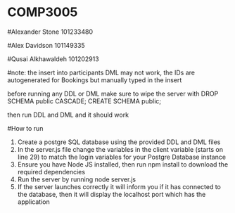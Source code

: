 # COMP3005

#Alexander Stone 101233480

#Alex Davidson 101149335

#Qusai Alkhawaldeh 101202913

#note: the insert into participants DML may not work, the IDs are autogenerated
for Bookings but manually typed in the insert

before running any DDL or DML make sure to wipe the server with 
DROP SCHEMA public CASCADE;
CREATE SCHEMA public;

then run DDL and DML and it should work

#How to run
1. Create a postgre SQL database using the provided DDL and DML files
2. In the server.js file change the variables in the client variable (starts on line 29) to match the login variables for your Postgre Database instance
3. Ensure you have Node JS installed, then run npm install to download the required dependencies
4. Run the server by running node server.js
5. If the server launches correctly it will inform you if it has connected to the database, then it will display the localhost port which has the application
